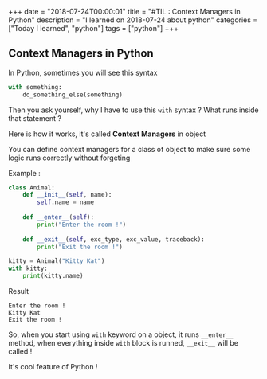 +++
date = "2018-07-24T00:00:01"
title = "#TIL : Context Managers in Python"
description = "I learned on 2018-07-24 about python"
categories = ["Today I learned", "python"]
tags = ["python"]
+++



## Context Managers in Python

In Python, sometimes you will see this syntax

```python
with something:
    do_something_else(something)
```

Then you ask yourself, why I have to use this `with` syntax ? What runs inside that statement ?

Here is how it works, it's called **Context Managers** in object

You can define context managers for a class of object to make sure some logic runs correctly without forgeting

Example :

```python
class Animal:
    def __init__(self, name):
        self.name = name
    
    def __enter__(self):
        print("Enter the room !")
    
    def __exit__(self, exc_type, exc_value, traceback):
        print("Exit the room !")

kitty = Animal("Kitty Kat")
with kitty:
    print(kitty.name)
```

Result

```
Enter the room !
Kitty Kat
Exit the room !
```

So, when you start using `with` keyword on a object, it runs `__enter__` method, when everything inside `with` block is runned, `__exit__` will be called !

It's cool feature of Python !
